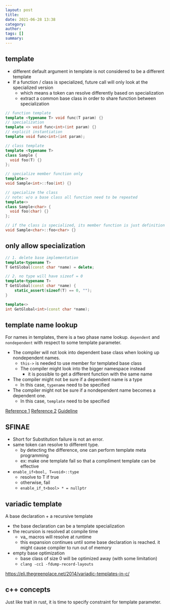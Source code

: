```yaml
---
layout: post
title:
date: 2021-06-28 13:38
category:
author:
tags: []
summary:
---
```


## template

- different default argument in template is not considered to be a different template
- If a function / class is specialized, future call will only look at the specialized version
  - which means a token can resolve differently based on specialization
  - extract a common base class in order to share function between specialization

```c++
// function template
template <typename T> void func(T param) {}
// specialization
template <> void func<int>(int param) {}
// explicit instantiation
template void func<int>(int param);

// class template
template <typename T>
class Sample {
  void foo(T) {}
};

// specialize member function only
template<>
void Sample<int>::foo(int) {}

// specialize the class
// note: w/o a base class all function need to be repeated
template<>
class Sample<char> {
  void foo(char) {}
};

// if the class is specialized, its member function is just definition
void Sample<char>::foo<char> {}
```

## only allow specialization

```c++
// 1. delete base implementation
template<typename T>
T GetGlobal(const char *name) = delete;

// 2. no type will have sizeof = 0
template<typename T>
T GetGlobal(const char *name) {
    static_assert(sizeof(T) == 0, "");
}

template<>
int GetGlobal<int>(const char *name);
```

## template name lookup

For names in templates, there is a two phase name lookup.
`dependent` and `nondependent` with respect to some template parameter.

- The compiler will not look into dependent base class when looking up nondependent names.
  - `this->` is needed to use member for templated base class
  - The compiler might look into the bigger namespace instead
    - it is possible to get a different function with the same name
- The compiler might not be sure if a dependent name is a type
  - In this case, `typename` need to be specified
- The compiler might not be sure if a nondependent name becomes a dependent one.
  - In this case, `template` need to be specified

[Reference 1](https://eli.thegreenplace.net/2012/02/06/dependent-name-lookup-for-c-templates)
[Reference 2](https://en.cppreference.com/w/cpp/language/dependent_name)
[Guideline](https://isocpp.org/wiki/faq/templates#nondependent-name-lookup-members)

## SFINAE

- Short for Substitution failure is not an error.
- same token can resolve to different type.
  - by detecting the difference, one can perform template meta programming
  - ex: make one template fail so that a compliment template can be effective
- `enable_if<bool, T=void>::type`
  - resolve to T if true
  - otherwise, fail
  - `enable_if_t<bool> * = nullptr`

## variadic template

A base declaration + a recursive template

- the base declaration can be a template specialization
- the recursion is resolved at compile time
  - va_ macros will resolve at runtime
  - this expansion continues until some base declaration is reached. it might cause compiler to run out of memory
- empty base optimization
  - base class of size 0 will be optimized away (with some limitation)
  - `clang -cc1 -fdump-record-layouts`

https://eli.thegreenplace.net/2014/variadic-templates-in-c/

## c++ concepts

Just like trait in rust, it is time to specify constraint for template parameter.
